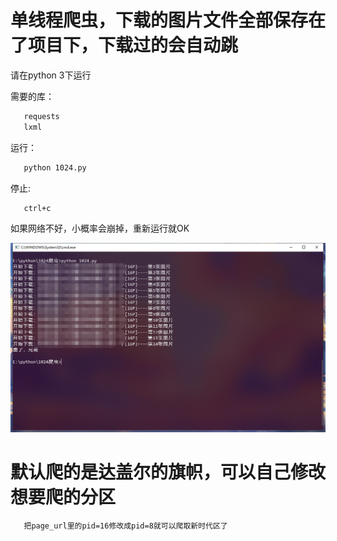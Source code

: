 # 单线程爬虫，下载的图片文件全部保存在了项目下，下载过的会自动跳

   请在python 3下运行
   
   需要的库：
```bash 
   requests
   lxml
```   

   运行：
```bash    
   python 1024.py
```

   停止:
```bash    
   ctrl+c
```   
   如果网络不好，小概率会崩掉，重新运行就OK


![Image text](https://raw.githubusercontent.com/6yi/1024-web-crawler/master/demo.png)

# 默认爬的是达盖尔的旗帜，可以自己修改想要爬的分区

```bash
   把page_url里的pid=16修改成pid=8就可以爬取新时代区了
```
   

